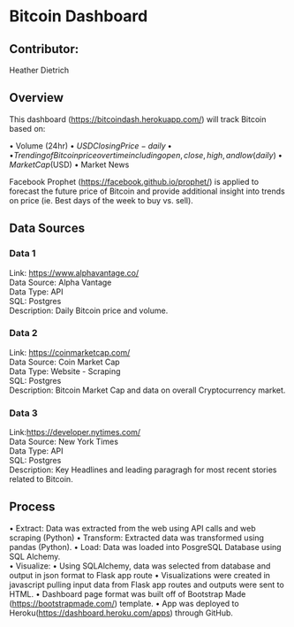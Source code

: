 # Bitcoin Dashboard
## Contributor: 
Heather Dietrich <br />


## Overview
This dashboard (https://bitcoindash.herokuapp.com/) will track Bitcoin based on:
 
•	Volume (24hr)
•	$USD Closing Price - daily
•   % Change in Price (day over day)
•   Trending of Bitcoin price over time including open, close, high, and low (daily)
•	Market Cap ($USD)
•	Market News
 
Facebook Prophet (https://facebook.github.io/prophet/) is applied to forecast the future price of Bitcoin and provide additional insight into trends on price (ie. Best days of the week to buy vs. sell). 

## Data Sources
### Data 1
Link: https://www.alphavantage.co/ <br />
Data Source: Alpha Vantage <br />
Data Type: API <br />
SQL: Postgres <br />
Description: Daily Bitcoin price and volume. <br />


### Data 2
Link: https://coinmarketcap.com/ <br />
Data Source: Coin Market Cap<br />
Data Type: Website - Scraping <br />
SQL: Postgres <br />
Description: Bitcoin Market Cap and data on overall Cryptocurrency market.<br />


### Data 3
Link:https://developer.nytimes.com/ <br />
Data Source: New York Times <br />
Data Type: API <br />
SQL: Postgres <br />
Description: Key Headlines and leading paragragh for most recent stories related to Bitcoin.<br />


## Process

•	Extract: Data was extracted from the web using API calls and web scraping (Python) 
•	Transform: Extracted data was transformed using pandas (Python).
•	Load: Data was loaded into PosgreSQL Database using SQL Alchemy. 
<br>
•	Visualize:
•	Using SQLAlchemy, data was selected from  database and output in json format to Flask app route
•	Visualizations were created in javascript pulling input data from Flask app routes and outputs were sent to HTML.
•	Dashboard page format was built off of Bootstrap Made (https://bootstrapmade.com/) template.
•	App was deployed to Heroku(https://dashboard.heroku.com/apps) through GitHub. 

